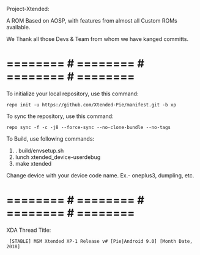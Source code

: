 Project-Xtended:

A ROM Based on AOSP, with features from almost all Custom ROMs available. 

We Thank all those Devs & Team from whom we have kanged committs.

# ======== # ======== # ======== # ======== #

To initialize your local repository, use this command:

    repo init -u https://github.com/Xtended-Pie/manifest.git -b xp

To sync the repository, use this command:

    repo sync -f -c -j8 --force-sync --no-clone-bundle --no-tags

To Build, use following commands:

1) . build/envsetup.sh
2) lunch xtended_device-userdebug
3) make xtended

Change device with your device code name. Ex.- oneplus3, dumpling, etc.
	
# ======== # ======== # ======== # ======== #

XDA Thread Title:

     [STABLE] MSM Xtended XP-1 Release v# [Pie|Android 9.0] [Month Date, 2018]



